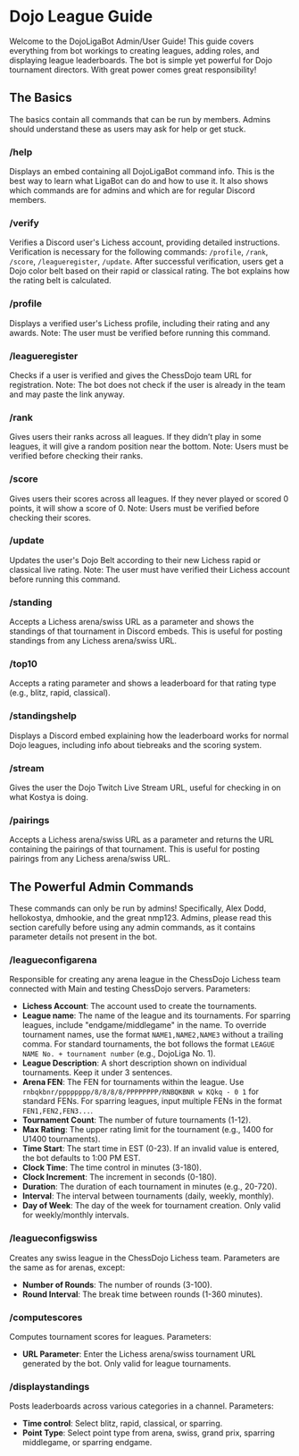 # **Dojo League Guide**

Welcome to the DojoLigaBot Admin/User Guide! This guide covers everything from bot workings to creating leagues, adding roles, and displaying league leaderboards. The bot is simple yet powerful for Dojo tournament directors. With great power comes great responsibility!

## **The Basics**
The basics contain all commands that can be run by members. Admins should understand these as users may ask for help or get stuck.

### **/help**
Displays an embed containing all DojoLigaBot command info. This is the best way to learn what LigaBot can do and how to use it. It also shows which commands are for admins and which are for regular Discord members.

### **/verify**
Verifies a Discord user's Lichess account, providing detailed instructions. Verification is necessary for the following commands: `/profile`, `/rank`, `/score`, `/leagueregister`, `/update`. After successful verification, users get a Dojo color belt based on their rapid or classical rating. The bot explains how the rating belt is calculated.

### **/profile**
Displays a verified user's Lichess profile, including their rating and any awards. Note: The user must be verified before running this command.

### **/leagueregister**
Checks if a user is verified and gives the ChessDojo team URL for registration. Note: The bot does not check if the user is already in the team and may paste the link anyway.

### **/rank**
Gives users their ranks across all leagues. If they didn’t play in some leagues, it will give a random position near the bottom. Note: Users must be verified before checking their ranks.

### **/score**
Gives users their scores across all leagues. If they never played or scored 0 points, it will show a score of 0. Note: Users must be verified before checking their scores.

### **/update**
Updates the user's Dojo Belt according to their new Lichess rapid or classical live rating. Note: The user must have verified their Lichess account before running this command.

### **/standing**
Accepts a Lichess arena/swiss URL as a parameter and shows the standings of that tournament in Discord embeds. This is useful for posting standings from any Lichess arena/swiss URL.

### **/top10**
Accepts a rating parameter and shows a leaderboard for that rating type (e.g., blitz, rapid, classical).

### **/standingshelp**
Displays a Discord embed explaining how the leaderboard works for normal Dojo leagues, including info about tiebreaks and the scoring system.

### **/stream**
Gives the user the Dojo Twitch Live Stream URL, useful for checking in on what Kostya is doing.

### **/pairings**
Accepts a Lichess arena/swiss URL as a parameter and returns the URL containing the pairings of that tournament. This is useful for posting pairings from any Lichess arena/swiss URL.

## **The Powerful Admin Commands**
These commands can only be run by admins! Specifically, Alex Dodd, hellokostya, dmhookie, and the great nmp123. Admins, please read this section carefully before using any admin commands, as it contains parameter details not present in the bot.

### **/leagueconfigarena**
Responsible for creating any arena league in the ChessDojo Lichess team connected with Main and testing ChessDojo servers. Parameters:

- **Lichess Account**: The account used to create the tournaments.
- **League name**: The name of the league and its tournaments. For sparring leagues, include "endgame/middlegame" in the name. To override tournament names, use the format `NAME1,NAME2,NAME3` without a trailing comma. For standard tournaments, the bot follows the format `LEAGUE NAME No. + tournament number` (e.g., DojoLiga No. 1).
- **League Description**: A short description shown on individual tournaments. Keep it under 3 sentences.
- **Arena FEN**: The FEN for tournaments within the league. Use `rnbqkbnr/pppppppp/8/8/8/8/PPPPPPPP/RNBQKBNR w KQkq - 0 1` for standard FENs. For sparring leagues, input multiple FENs in the format `FEN1,FEN2,FEN3...`.
- **Tournament Count**: The number of future tournaments (1-12).
- **Max Rating**: The upper rating limit for the tournament (e.g., 1400 for U1400 tournaments).
- **Time Start**: The start time in EST (0-23). If an invalid value is entered, the bot defaults to 1:00 PM EST.
- **Clock Time**: The time control in minutes (3-180).
- **Clock Increment**: The increment in seconds (0-180).
- **Duration**: The duration of each tournament in minutes (e.g., 20-720).
- **Interval**: The interval between tournaments (daily, weekly, monthly).
- **Day of Week**: The day of the week for tournament creation. Only valid for weekly/monthly intervals.

### **/leagueconfigswiss**
Creates any swiss league in the ChessDojo Lichess team. Parameters are the same as for arenas, except:

- **Number of Rounds**: The number of rounds (3-100).
- **Round Interval**: The break time between rounds (1-360 minutes).

### **/computescores**
Computes tournament scores for leagues. Parameters:

- **URL Parameter**: Enter the Lichess arena/swiss tournament URL generated by the bot. Only valid for league tournaments.

### **/displaystandings**
Posts leaderboards across various categories in a channel. Parameters:

- **Time control**: Select blitz, rapid, classical, or sparring.
- **Point Type**: Select point type from arena, swiss, grand prix, sparring middlegame, or sparring endgame.
